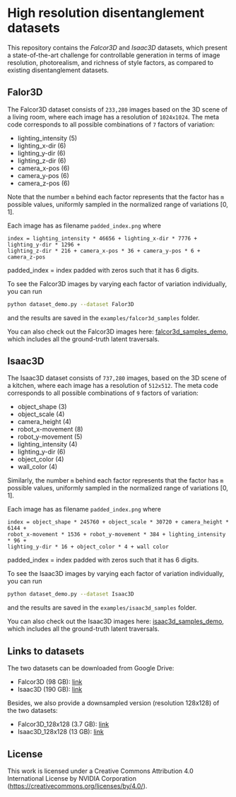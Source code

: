 # High resolution disentanglement datasets

This repository contains the *Falcor3D* and *Isaac3D* datasets, which present a 
state-of-the-art challenge for controllable generation in terms of 
image resolution, photorealism, and richness of style factors, 
as compared to existing disentanglement datasets.


## Falor3D
The Falcor3D dataset consists of `233,280` images based on the 3D scene of a living room, 
where each image has a resolution of `1024x1024`. The 
meta code corresponds to all possible combinations of `7` factors of variation:

* lighting_intensity (5)
* lighting_x-dir (6)
* lighting_y-dir (6)
* lighting_z-dir (6)
* camera_x-pos (6)
* camera_y-pos (6)
* camera_z-pos (6)

Note that the number `m` behind each factor represents that the factor has `m` possible values, 
uniformly sampled in the normalized range of variations [0, 1].

Each image has as filename `padded_index.png` where
```
index = lighting_intensity * 46656 + lighting_x-dir * 7776 + lighting_y-dir * 1296 + 
lighting_z-dir * 216 + camera_x-pos * 36 + camera_y-pos * 6 + camera_z-pos
```
padded_index = index padded with zeros such that it has 6 digits.


To see the Falcor3D images by varying each factor of variation individually, 
you can run 
```bash
python dataset_demo.py --dataset Falor3D
```
and the results are saved in the `examples/falcor3d_samples` folder.

You can also check out the Falcor3D images here: 
[falcor3d_samples_demo](assets/falcor3d_samples_demo.jpg),
which includes all the ground-truth latent traversals.


## Isaac3D 
The Isaac3D dataset consists of `737,280` images, based on the 3D scene of a kitchen, 
where each image has a resolution of `512x512`. The 
meta code corresponds to all possible combinations of `9` factors of variation:


* object_shape (3)
* object_scale (4)
* camera_height (4)
* robot_x-movement (8)
* robot_y-movement (5)
* lighting_intensity (4)
* lighting_y-dir (6)
* object_color (4)
* wall_color (4)

Similarly, the number `m` behind each factor represents that the factor has `m` possible values, 
uniformly sampled in the normalized range of variations [0, 1].


Each image has as filename `padded_index.png` where
```
index = object_shape * 245760 + object_scale * 30720 + camera_height * 6144 + 
robot_x-movement * 1536 + robot_y-movement * 384 + lighting_intensity * 96 + 
lighting_y-dir * 16 + object_color * 4 + wall color
```
padded_index = index padded with zeros such that it has 6 digits.


To see the Isaac3D images by varying each factor of variation individually, 
you can run 
```bash
python dataset_demo.py --dataset Isaac3D
```
and the results are saved in the `examples/isaac3d_samples` folder.

You can also check out the Isaac3D images here: 
[isaac3d_samples_demo](assets/isaac3d_samples_demo.jpg),
which includes all the ground-truth latent traversals.


## Links to datasets
The two datasets can be downloaded from Google Drive:

* Falcor3D (98 GB): [link](https://drive.google.com/uc?export=download&id=15njKf7WsBYoFVoLDGyXe4na3MYnTYXOF)
* Isaac3D (190 GB): [link](https://drive.google.com/uc?export=download&id=1vFkgK4CpHpCOBOU7l07yocrqAqr2uDox)

Besides, we also provide a downsampled version (resolution 128x128) of the two datasets:

* Falcor3D_128x128 (3.7 GB): [link](https://drive.google.com/uc?export=download&id=1XAQfFK1x6cpN1eiovbP0hVfLTm5SsSoJ)
* Isaac3D_128x128 (13 GB): [link](https://drive.google.com/uc?export=download&id=1OmQ1G2wnm6eTsSFGTKFZZAh5D3nQTW1B)


## License
This work is licensed under a Creative Commons Attribution 4.0 International License by NVIDIA Corporation
(https://creativecommons.org/licenses/by/4.0/).
